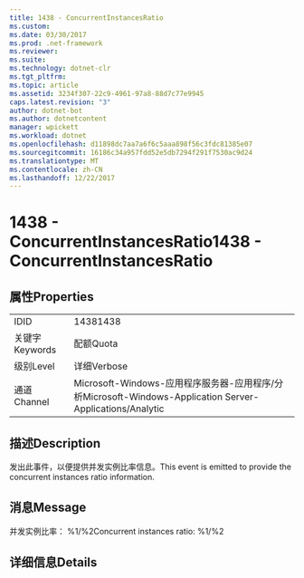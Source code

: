 ```yaml
---
title: 1438 - ConcurrentInstancesRatio
ms.custom: 
ms.date: 03/30/2017
ms.prod: .net-framework
ms.reviewer: 
ms.suite: 
ms.technology: dotnet-clr
ms.tgt_pltfrm: 
ms.topic: article
ms.assetid: 3234f307-22c9-4961-97a8-88d7c77e9945
caps.latest.revision: "3"
author: dotnet-bot
ms.author: dotnetcontent
manager: wpickett
ms.workload: dotnet
ms.openlocfilehash: d11898dc7aa7a6f6c5aaa898f56c3fdc81385e07
ms.sourcegitcommit: 16186c34a957fdd52e5db7294f291f7530ac9d24
ms.translationtype: MT
ms.contentlocale: zh-CN
ms.lasthandoff: 12/22/2017
---
```

# <a name="1438---concurrentinstancesratio"></a><span data-ttu-id="c6491-102">1438 - ConcurrentInstancesRatio</span><span class="sxs-lookup"><span data-stu-id="c6491-102">1438 - ConcurrentInstancesRatio</span></span>
## <a name="properties"></a><span data-ttu-id="c6491-103">属性</span><span class="sxs-lookup"><span data-stu-id="c6491-103">Properties</span></span>  
  
|||  
|-|-|  
|<span data-ttu-id="c6491-104">ID</span><span class="sxs-lookup"><span data-stu-id="c6491-104">ID</span></span>|<span data-ttu-id="c6491-105">1438</span><span class="sxs-lookup"><span data-stu-id="c6491-105">1438</span></span>|  
|<span data-ttu-id="c6491-106">关键字</span><span class="sxs-lookup"><span data-stu-id="c6491-106">Keywords</span></span>|<span data-ttu-id="c6491-107">配额</span><span class="sxs-lookup"><span data-stu-id="c6491-107">Quota</span></span>|  
|<span data-ttu-id="c6491-108">级别</span><span class="sxs-lookup"><span data-stu-id="c6491-108">Level</span></span>|<span data-ttu-id="c6491-109">详细</span><span class="sxs-lookup"><span data-stu-id="c6491-109">Verbose</span></span>|  
|<span data-ttu-id="c6491-110">通道</span><span class="sxs-lookup"><span data-stu-id="c6491-110">Channel</span></span>|<span data-ttu-id="c6491-111">Microsoft-Windows-应用程序服务器-应用程序/分析</span><span class="sxs-lookup"><span data-stu-id="c6491-111">Microsoft-Windows-Application Server-Applications/Analytic</span></span>|  
  
## <a name="description"></a><span data-ttu-id="c6491-112">描述</span><span class="sxs-lookup"><span data-stu-id="c6491-112">Description</span></span>  
 <span data-ttu-id="c6491-113">发出此事件，以便提供并发实例比率信息。</span><span class="sxs-lookup"><span data-stu-id="c6491-113">This event is emitted to provide the concurrent instances ratio information.</span></span>  
  
## <a name="message"></a><span data-ttu-id="c6491-114">消息</span><span class="sxs-lookup"><span data-stu-id="c6491-114">Message</span></span>  
 <span data-ttu-id="c6491-115">并发实例比率： %1/%2</span><span class="sxs-lookup"><span data-stu-id="c6491-115">Concurrent instances ratio: %1/%2</span></span>  
  
## <a name="details"></a><span data-ttu-id="c6491-116">详细信息</span><span class="sxs-lookup"><span data-stu-id="c6491-116">Details</span></span>
